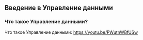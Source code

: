 ## Введение в Управление данными
### Что такое  Управление данными?

Что такое Управление данными:  https://youtu.be/PWutnWBfUSw         
